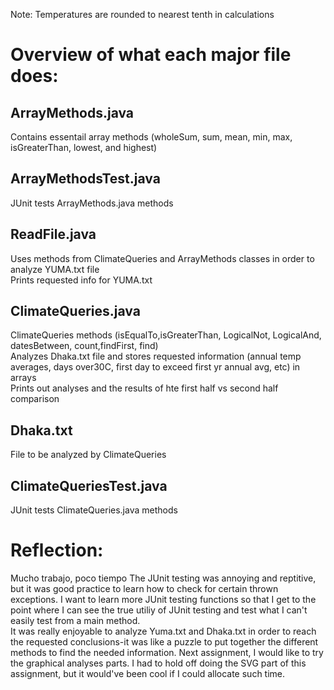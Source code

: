 Note: Temperatures are rounded to nearest tenth in calculations
# Overview of what each major file does:
## ArrayMethods.java
Contains essentail array methods (wholeSum, sum, mean, min, max, isGreaterThan, lowest, and highest) <br>

## ArrayMethodsTest.java
JUnit tests ArrayMethods.java methods

## ReadFile.java
Uses methods from ClimateQueries and ArrayMethods classes in order to analyze YUMA.txt file <br>
Prints requested info for YUMA.txt

## ClimateQueries.java
ClimateQueries methods (isEqualTo,isGreaterThan, LogicalNot, LogicalAnd, datesBetween, count,findFirst, find) <br>
Analyzes Dhaka.txt  file and stores requested information (annual temp averages, days over30C, first day to exceed first yr annual avg, etc) in arrays <br>
Prints out analyses and the results of hte first half vs second half comparison

## Dhaka.txt
File to be analyzed by ClimateQueries

## ClimateQueriesTest.java
JUnit tests ClimateQueries.java methods

# Reflection: 
Mucho trabajo, poco tiempo
The JUnit testing was annoying and reptitive, but it was good practice to learn how to check for certain thrown exceptions. I want to learn more JUnit testing functions so that I get to the point where I can see the true utiliy of JUnit testing and test what I can't easily test from a main method.<br>
It was really enjoyable to analyze Yuma.txt and Dhaka.txt in order to reach the requested conclusions-it was like a puzzle to put together the different methods to find the needed information. Next assignment, I would like to try the graphical analyses parts. I had to hold off doing the SVG part of this assignment, but it would've been cool if I could allocate such time. <br>
